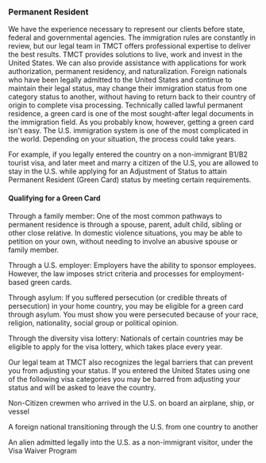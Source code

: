 ### Permanent Resident
We have the experience necessary to represent our clients before state, federal and governmental agencies. The immigration rules are constantly in review, but our legal team in TMCT offers professional expertise to deliver the best results. TMCT provides solutions to live, work and invest in the United States. We can also provide assistance with applications for work authorization, permanent residency, and naturalization. Foreign nationals who have been legally admitted to the United States and continue to maintain their legal status, may change their immigration status from one category status to another, without having to return back to their country of origin to complete visa processing. Technically called lawful permanent residence, a green card is one of the most sought-after legal documents in the immigration field. As you probably know, however, getting a green card isn't easy. The U.S. immigration system is one of the most complicated in the world. Depending on your situation, the process could take years.
 
For example, if you legally entered the country on a non-immigrant B1/B2 tourist visa, and later meet and marry a citizen of the U.S, you are allowed to stay in the U.S. while applying for an Adjustment of Status to attain Permanent Resident (Green Card) status by meeting certain requirements.

#### Qualifying for a Green Card
Through a family member: One of the most common pathways to permanent residence is through a spouse, parent, adult child, sibling or other close relative. In domestic violence situations, you may be able to petition on your own, without needing to involve an abusive spouse or family member.

Through a U.S. employer: Employers have the ability to sponsor employees. However, the law imposes strict criteria and processes for employment-based green cards.

Through asylum: If you suffered persecution (or credible threats of persecution) in your home country, you may be eligible for a green card through asylum. You must show you were persecuted because of your race, religion, nationality, social group or political opinion.

Through the diversity visa lottery: Nationals of certain countries may be eligible to apply for the visa lottery, which takes place every year.

Our legal team at TMCT also recognizes the legal barriers that can prevent you from adjusting your status. If you entered the United States using one of the following visa categories you may be barred from adjusting your status and will be asked to leave the country.

Non-Citizen crewmen who arrived in the U.S. on board an airplane, ship, or vessel

A foreign national transitioning through the U.S. from one country to another

An alien admitted legally into the U.S. as a non-immigrant visitor, under the Visa Waiver Program









